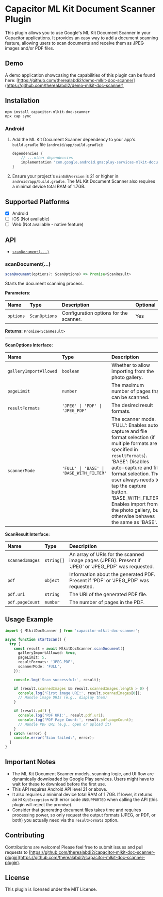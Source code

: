 # Capacitor ML Kit Document Scanner Plugin

This plugin allows you to use Google's ML Kit Document Scanner in your Capacitor applications. It provides an easy way to add a document scanning feature, allowing users to scan documents and receive them as JPEG images and/or PDF files.

## Demo

A demo application showcasing the capabilities of this plugin can be found here: [https://github.com/therealabdi2/demo-mlkit-doc-scanner](https://github.com/therealabdi2/demo-mlkit-doc-scanner)

## Installation

```bash
npm install capacitor-mlkit-doc-scanner
npx cap sync
```

### Android

1.  Add the ML Kit Document Scanner dependency to your app's `build.gradle` file (`android/app/build.gradle`):

    ```gradle
    dependencies {
        // ...other dependencies
        implementation 'com.google.android.gms:play-services-mlkit-document-scanner:16.0.0-beta1'
    }
    ```

2.  Ensure your project's `minSdkVersion` is 21 or higher in `android/app/build.gradle`.
    The ML Kit Document Scanner also requires a minimal device total RAM of 1.7GB.

## Supported Platforms

- [x] Android
- [ ] iOS (Not available)
- [ ] Web (Not available - native feature)

## API

<docgen-index>

- [`scanDocument(...)`](#scandocument)

</docgen-index>

<docgen-api>
<!--Update the API documentation below after generating it with `npm run docgen`-->

### scanDocument(...)

```typescript
scanDocument(options?: ScanOptions) => Promise<ScanResult>
```

Starts the document scanning process.

**Parameters:**

| Name      | Type          | Description                            | Optional |
| :-------- | :------------ | :------------------------------------- | :------- |
| `options` | `ScanOptions` | Configuration options for the scanner. | Yes      |

**Returns:** `Promise<ScanResult>`

---

**ScanOptions Interface:**

| Name                   | Type                                     | Description                                                                                                                                                                                                                                                                                                                                                    | Default      |
| :--------------------- | :--------------------------------------- | :------------------------------------------------------------------------------------------------------------------------------------------------------------------------------------------------------------------------------------------------------------------------------------------------------------------------------------------------------------- | :----------- |
| `galleryImportAllowed` | `boolean`                                | Whether to allow importing from the photo gallery.                                                                                                                                                                                                                                                                                                             | `false`      |
| `pageLimit`            | `number`                                 | The maximum number of pages that can be scanned.                                                                                                                                                                                                                                                                                                               | `10`         |
| `resultFormats`        | `'JPEG' \| 'PDF' \| 'JPEG_PDF'`          | The desired result formats.                                                                                                                                                                                                                                                                                                                                    | `'JPEG_PDF'` |
| `scannerMode`          | `'FULL' \| 'BASE' \| 'BASE_WITH_FILTER'` | The scanner mode. <br/>'FULL': Enables auto-capture and file format selection (if multiple formats are specified in `resultFormats`). <br/>'BASE': Disables auto-capture and file format selection. The user always needs to tap the capture button. <br/>'BASE_WITH_FILTER': Enables import from the photo gallery, but otherwise behaves the same as 'BASE'. | `'FULL'`     |

**ScanResult Interface:**

| Name            | Type       | Description                                                                                         |
| :-------------- | :--------- | :-------------------------------------------------------------------------------------------------- |
| `scannedImages` | `string[]` | An array of URIs for the scanned image pages (JPEG). Present if 'JPEG' or 'JPEG_PDF' was requested. |
| `pdf`           | `object`   | Information about the generated PDF. Present if 'PDF' or 'JPEG_PDF' was requested.                  |
| `pdf.uri`       | `string`   | The URI of the generated PDF file.                                                                  |
| `pdf.pageCount` | `number`   | The number of pages in the PDF.                                                                     |

</docgen-api>

## Usage Example

```typescript
import { MlkitDocScanner } from 'capacitor-mlkit-doc-scanner';

async function startScan() {
  try {
    const result = await MlkitDocScanner.scanDocument({
      galleryImportAllowed: true,
      pageLimit: 5,
      resultFormats: 'JPEG_PDF',
      scannerMode: 'FULL',
    });

    console.log('Scan successful:', result);

    if (result.scannedImages && result.scannedImages.length > 0) {
      console.log('First image URI:', result.scannedImages[0]);
      // Handle image URIs (e.g., display them)
    }

    if (result.pdf) {
      console.log('PDF URI:', result.pdf.uri);
      console.log('PDF Page Count:', result.pdf.pageCount);
      // Handle PDF URI (e.g., open or upload it)
    }
  } catch (error) {
    console.error('Scan failed:', error);
  }
}
```

## Important Notes

- The ML Kit Document Scanner models, scanning logic, and UI flow are dynamically downloaded by Google Play services. Users might have to wait for these to download before the first use.
- This API requires Android API level 21 or above.
- It also requires a minimal device total RAM of 1.7GB. If lower, it returns an `MlKitException` with error code `UNSUPPORTED` when calling the API (this plugin will reject the promise).
- Consider that generating document files takes time and requires processing power, so only request the output formats (JPEG, or PDF, or both) you actually need via the `resultFormats` option.

## Contributing

Contributions are welcome! Please feel free to submit issues and pull requests to [https://github.com/therealabdi2/capacitor-mlkit-doc-scanner-plugin](https://github.com/therealabdi2/capacitor-mlkit-doc-scanner-plugin).

## License

This plugin is licensed under the MIT License.
